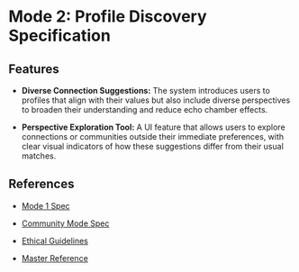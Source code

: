 # Mode 2: Profile Discovery Specification

## Features

* **Diverse Connection Suggestions:** The system introduces users to profiles that align with their values but also include diverse perspectives to broaden their understanding and reduce echo chamber effects.

* **Perspective Exploration Tool:** A UI feature that allows users to explore connections or communities outside their immediate preferences, with clear visual indicators of how these suggestions differ from their usual matches.

## References

* [Mode 1 Spec](../narrative_onboarding_mode/mode1_narrative_onboarding_spec.md)

* [Community Mode Spec](../community_mode/community_mode_spec.md)

* [Ethical Guidelines](../../core/ethics/ethical_guidelines.md)

* [Master Reference](../../core/master_reference.md)
